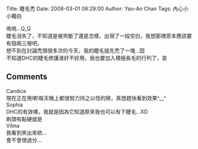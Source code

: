 Title: 睫毛禿
Date: 2008-03-01 08:29:00
Author: Yao-An Chan
Tags: 內心小小獨白


<div class='post'>
嗚嗚...Q_Q<br />睫毛消失了，不知道是被夾斷了還是怎樣，出現了一段空白，我想那裡原本應該要有個兩三根吧。<br />想不到在討論禿頭很多次的今天，我的睫毛就先禿了一塊...囧<br />不知道DHC的睫毛修護液好不好用，我也要加入積極長毛的行列了，哀</div>
<h2>Comments</h2>
<div class='comments'>
<div class='comment'>
<div class='author'>Candice</div>
<div class='content'>
現在正在用唷!每天晚上都很努力持之以恆的擦，真想趕快看到效果^__^</div>
</div>
<div class='comment'>
<div class='author'>Sophia</div>
<div class='content'>
DHC的有效噢，我就是因為它知道原來我也可以有下睫毛...XD<BR/>刷頭有點硬就是</div>
</div>
<div class='comment'>
<div class='author'>Vilina</div>
<div class='content'>
我看到笑出來欸...<BR/>會不會很過分...</div>
</div>
</div>
